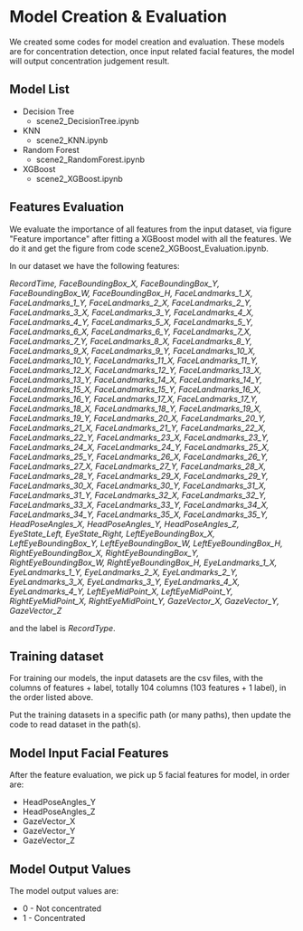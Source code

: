 # Model Creation & Evaluation #

We created some codes for model creation and evaluation. These models are for concentration detection, once input related facial features, the model will output concentration judgement result.

## Model List ##

* Decision Tree
  * scene2_DecisionTree.ipynb
* KNN
  * scene2_KNN.ipynb
* Random Forest
  * scene2_RandomForest.ipynb
* XGBoost
  * scene2_XGBoost.ipynb

## Features Evaluation ##

We evaluate the importance of all features from the input dataset, via figure "Feature importance" after fitting a XGBoost model with all the features. We do it and get the figure from code scene2_XGBoost_Evaluation.ipynb.

In our dataset we have the following features:

<em>RecordTime, FaceBoundingBox_X, FaceBoundingBox_Y, FaceBoundingBox_W, FaceBoundingBox_H, 
FaceLandmarks_1_X, FaceLandmarks_1_Y, FaceLandmarks_2_X, FaceLandmarks_2_Y, FaceLandmarks_3_X, 
FaceLandmarks_3_Y, FaceLandmarks_4_X, FaceLandmarks_4_Y, FaceLandmarks_5_X, FaceLandmarks_5_Y, 
FaceLandmarks_6_X, FaceLandmarks_6_Y, FaceLandmarks_7_X, FaceLandmarks_7_Y, FaceLandmarks_8_X, 
FaceLandmarks_8_Y, FaceLandmarks_9_X, FaceLandmarks_9_Y, FaceLandmarks_10_X, FaceLandmarks_10_Y, 
FaceLandmarks_11_X, FaceLandmarks_11_Y, FaceLandmarks_12_X, FaceLandmarks_12_Y, FaceLandmarks_13_X, 
FaceLandmarks_13_Y, FaceLandmarks_14_X, FaceLandmarks_14_Y, FaceLandmarks_15_X, FaceLandmarks_15_Y, 
FaceLandmarks_16_X, FaceLandmarks_16_Y, FaceLandmarks_17_X, FaceLandmarks_17_Y, FaceLandmarks_18_X, 
FaceLandmarks_18_Y, FaceLandmarks_19_X, FaceLandmarks_19_Y, FaceLandmarks_20_X, FaceLandmarks_20_Y, 
FaceLandmarks_21_X, FaceLandmarks_21_Y, FaceLandmarks_22_X, FaceLandmarks_22_Y, FaceLandmarks_23_X, 
FaceLandmarks_23_Y, FaceLandmarks_24_X, FaceLandmarks_24_Y, FaceLandmarks_25_X, FaceLandmarks_25_Y, 
FaceLandmarks_26_X, FaceLandmarks_26_Y, FaceLandmarks_27_X, FaceLandmarks_27_Y, FaceLandmarks_28_X, 
FaceLandmarks_28_Y, FaceLandmarks_29_X, FaceLandmarks_29_Y, FaceLandmarks_30_X, FaceLandmarks_30_Y, 
FaceLandmarks_31_X, FaceLandmarks_31_Y, FaceLandmarks_32_X, FaceLandmarks_32_Y, FaceLandmarks_33_X, 
FaceLandmarks_33_Y, FaceLandmarks_34_X, FaceLandmarks_34_Y, FaceLandmarks_35_X, FaceLandmarks_35_Y, 
HeadPoseAngles_X, HeadPoseAngles_Y, HeadPoseAngles_Z, EyeState_Left, EyeState_Right, 
LeftEyeBoundingBox_X, LeftEyeBoundingBox_Y, LeftEyeBoundingBox_W, LeftEyeBoundingBox_H, RightEyeBoundingBox_X, 
RightEyeBoundingBox_Y, RightEyeBoundingBox_W, RightEyeBoundingBox_H, EyeLandmarks_1_X, EyeLandmarks_1_Y, 
EyeLandmarks_2_X, EyeLandmarks_2_Y, EyeLandmarks_3_X, EyeLandmarks_3_Y, EyeLandmarks_4_X, 
EyeLandmarks_4_Y, LeftEyeMidPoint_X, LeftEyeMidPoint_Y, RightEyeMidPoint_X, RightEyeMidPoint_Y, 
GazeVector_X, GazeVector_Y, GazeVector_Z</em>

and the label is <em>RecordType</em>.

## Training dataset ##

For training our models, the input datasets are the csv files, with the columns of features + label, totally 104 columns (103 features + 1 label), in the order listed above.

Put the training datasets in a specific path (or many paths), then update the code to read dataset in the path(s).

## Model Input Facial Features ##

After the feature evaluation, we pick up 5 facial features for model, in order are:
* HeadPoseAngles_Y
* HeadPoseAngles_Z
* GazeVector_X
* GazeVector_Y
* GazeVector_Z

## Model Output Values ##

The model output values are:
* 0 - Not concentrated
* 1 - Concentrated
